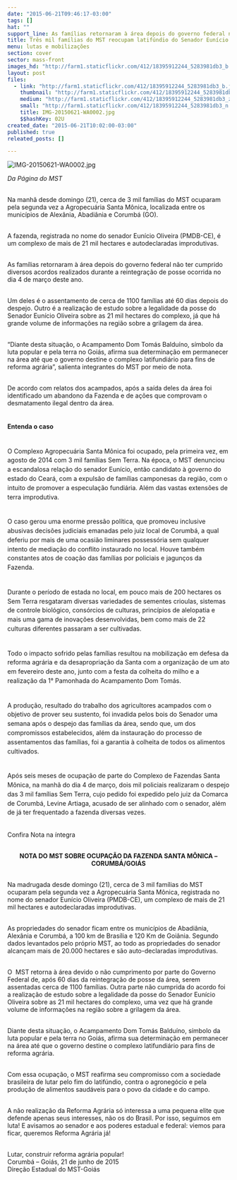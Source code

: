 ```yaml
---
date: "2015-06-21T09:46:17-03:00"
tags: []
hat: ""
support_line: As famílias retornaram à área depois do governo federal não ter cumprido diversos acordos realizados durante a reintegração de posse ocorrida em março deste ano.
title: Três mil famílias do MST reocupam latifúndio do Senador Eunício Oliveira
menu: lutas e mobilizações
section: cover
sector: mass-front
images_hd: "http://farm1.staticflickr.com/412/18395912244_5283981db3_b.jpg"
layout: post
files:
  - link: "http://farm1.staticflickr.com/412/18395912244_5283981db3_b.jpg"
    thumbnail: "http://farm1.staticflickr.com/412/18395912244_5283981db3_t.jpg"
    medium: "http://farm1.staticflickr.com/412/18395912244_5283981db3_z.jpg"
    small: "http://farm1.staticflickr.com/412/18395912244_5283981db3_n.jpg"
    title: IMG-20150621-WA0002.jpg
    $$hashKey: 02U
created_date: "2015-06-21T10:02:00-03:00"
published: true
releated_posts: []

---
```

<p><img alt="IMG-20150621-WA0002.jpg" src="http://farm1.staticflickr.com/412/18395912244_5283981db3_b.jpg" /></p>

<p><em>Da P&aacute;gina do MST</em></p>

<p>&nbsp;<br />
Na manh&atilde; desde domingo (21), cerca de 3 mil fam&iacute;lias do MST ocuparam pela segunda vez a Agropecu&aacute;ria Santa M&ocirc;nica, localizada entre os munic&iacute;pios de Alex&acirc;nia, Abadi&acirc;nia e Corumb&aacute; (GO).</p>

<p><br />
A fazenda, registrada no nome do senador Eun&iacute;cio Oliveira (PMDB-CE), &eacute; um complexo de mais de 21 mil hectares e autodeclaradas improdutivas.</p>

<p><br />
As fam&iacute;lias retornaram &agrave; &aacute;rea depois do governo federal n&atilde;o ter cumprido diversos acordos realizados&nbsp;durante a reintegra&ccedil;&atilde;o de posse ocorrida no dia 4 de mar&ccedil;o deste ano.</p>

<p><br />
Um deles &eacute; o assentamento&nbsp;de cerca de 1100 fam&iacute;lias at&eacute; 60 dias depois do despejo. Outro &eacute; a realiza&ccedil;&atilde;o de estudo sobre a legalidade da posse do Senador Eun&iacute;cio Oliveira sobre as 21 mil hectares do complexo, j&aacute;&nbsp;que h&aacute; grande volume de informa&ccedil;&otilde;es na regi&atilde;o sobre a grilagem da &aacute;rea.</p>

<p><br />
&ldquo;Diante desta situa&ccedil;&atilde;o, o Acampamento Dom Tom&aacute;s Baldu&iacute;no, s&iacute;mbolo da luta popular e pela terra no Goi&aacute;s, afirma sua determina&ccedil;&atilde;o em permanecer na &aacute;rea at&eacute; que o governo destine o complexo latifundi&aacute;rio para fins de reforma agr&aacute;ria&rdquo;, salienta integrantes do MST por meio de nota.</p>

<p><br />
De acordo com relatos dos acampados, ap&oacute;s a sa&iacute;da deles da &aacute;rea foi identificado um abandono da Fazenda e de a&ccedil;&otilde;es que comprovam o desmatamento ilegal dentro da &aacute;rea.</p>

<p style="line-height: 20.7999992370605px;"><br />
<strong>Entenda o caso</strong></p>

<p style="line-height: 20.7999992370605px;"><br />
O Complexo Agropecu&aacute;ria Santa M&ocirc;nica foi ocupado, pela primeira vez, em agosto de 2014 com 3 mil fam&iacute;lias Sem Terra. Na &eacute;poca, o MST denunciou a escandalosa rela&ccedil;&atilde;o do senador Eun&iacute;cio, ent&atilde;o candidato &agrave; governo do estado do Cear&aacute;, com a expuls&atilde;o de fam&iacute;lias camponesas da regi&atilde;o, com o intuito de promover a especula&ccedil;&atilde;o fundi&aacute;ria. Al&eacute;m das vastas extens&otilde;es de terra improdutiva.</p>

<p style="line-height: 20.7999992370605px;"><br />
O caso gerou uma enorme press&atilde;o pol&iacute;tica, que promoveu inclusive abusivas decis&otilde;es judiciais emanadas pelo juiz local de Corumb&aacute;, a qual deferiu por mais de uma ocasi&atilde;o liminares possess&oacute;ria sem qualquer intento de media&ccedil;&atilde;o do conflito instaurado no local. Houve tamb&eacute;m constantes atos de coa&ccedil;&atilde;o das fam&iacute;lias por policiais e jagun&ccedil;os da Fazenda.</p>

<p style="line-height: 20.7999992370605px;"><br />
Durante o per&iacute;odo de estada no local, em pouco mais de 200 hectares os Sem Terra resgataram diversas variedades de sementes crioulas, sistemas de controle biol&oacute;gico, cons&oacute;rcios de culturas, princ&iacute;pios de alelopatia e mais uma gama de inova&ccedil;&otilde;es desenvolvidas, bem como mais de 22 culturas diferentes passaram a ser cultivadas.</p>

<p style="line-height: 20.7999992370605px;"><br />
Todo o impacto sofrido pelas fam&iacute;lias resultou na mobiliza&ccedil;&atilde;o em defesa da reforma agr&aacute;ria e da desapropria&ccedil;&atilde;o da Santa com a organiza&ccedil;&atilde;o de um ato em fevereiro deste ano, junto com a festa da colheita do milho e a realiza&ccedil;&atilde;o da 1&deg; Pamonhada do Acampamento Dom Tom&aacute;s.</p>

<p style="line-height: 20.7999992370605px;"><br />
A produ&ccedil;&atilde;o, resultado do trabalho dos agricultores acampados com o objetivo de prover seu sustento, foi invadida pelos bois do Senador uma semana ap&oacute;s o despejo das fam&iacute;lias da &aacute;rea, sendo que, um dos compromissos estabelecidos, al&eacute;m da instaura&ccedil;&atilde;o do processo de assentamentos das fam&iacute;lias, foi a garantia &agrave; colheita de todos os alimentos cultivados.</p>

<p style="line-height: 20.7999992370605px;"><br />
Ap&oacute;s seis meses de ocupa&ccedil;&atilde;o de parte do Complexo de Fazendas Santa M&ocirc;nica, na manh&atilde; do dia 4 de mar&ccedil;o, dois mil policiais realizaram o despejo das 3 mil fam&iacute;lias Sem Terra, cujo pedido foi expedido pelo juiz da Comarca de Corumb&aacute;, Levine Artiaga, acusado de ser alinhado com o senador, al&eacute;m de j&aacute; ter frequentado a fazenda diversas vezes.</p>

<p><br />
Confira Nota na &iacute;ntegra</p>

<p style="text-align: center;"><br />
<strong>NOTA DO MST SOBRE OCUPA&Ccedil;&Atilde;O DA FAZENDA SANTA M&Ocirc;NICA &ndash; CORUMB&Aacute;/GOI&Aacute;S</strong></p>

<p><br />
Na madrugada desde domingo (21), cerca de 3 mil fam&iacute;lias do MST ocuparam pela segunda vez a Agropecu&aacute;ria Santa M&ocirc;nica, registrada no nome do senador Eun&iacute;cio Oliveira (PMDB-CE), um complexo de mais de 21 mil hectares e autodeclaradas improdutivas.</p>

<p><br />
As propriedades do senador ficam entre os munic&iacute;pios de Abadi&acirc;nia, Alex&acirc;nia e Corumb&aacute;, a 100 km de Bras&iacute;lia e 120 Km de Goi&acirc;nia. Segundo dados levantados pelo pr&oacute;prio MST, ao todo as propriedades do senador alcan&ccedil;am mais de 20.000 hectares e s&atilde;o auto-declaradas improdutivas.</p>

<p><br />
O &nbsp;MST retorna &agrave; &aacute;rea devido o n&atilde;o cumprimento por parte do Governo Federal de, ap&oacute;s 60 dias da reintegra&ccedil;&atilde;o de posse da &aacute;rea, serem assentadas cerca de 1100 fam&iacute;lias. Outra parte n&atilde;o cumprida do acordo foi a realiza&ccedil;&atilde;o de estudo sobre a legalidade da posse do Senador Eun&iacute;cio Oliveira sobre as 21 mil hectares do complexo, uma vez que h&aacute; grande volume de informa&ccedil;&otilde;es na regi&atilde;o sobre a grilagem da &aacute;rea.</p>

<p><br />
Diante desta situa&ccedil;&atilde;o, o Acampamento Dom Tom&aacute;s Baldu&iacute;no, s&iacute;mbolo da luta popular e pela terra no Goi&aacute;s, afirma sua determina&ccedil;&atilde;o em permanecer na &aacute;rea at&eacute; que o governo destine o complexo latifundi&aacute;rio para fins de reforma agr&aacute;ria.</p>

<p><br />
Com essa ocupa&ccedil;&atilde;o, o MST reafirma seu compromisso com a sociedade brasileira de lutar pelo fim do latif&uacute;ndio, contra o agroneg&oacute;cio e pela produ&ccedil;&atilde;o de alimentos saud&aacute;veis para o povo da cidade e do campo.</p>

<p><br />
A n&atilde;o realiza&ccedil;&atilde;o da Reforma Agr&aacute;ria s&oacute; interessa a uma pequena elite que defende apenas seus interesses, n&atilde;o os do Brasil. Por isso, seguimos em luta! E avisamos ao senador e aos poderes estadual e federal: viemos para ficar, queremos Reforma Agr&aacute;ria j&aacute;!</p>

<p><br />
Lutar, construir reforma agr&aacute;ria popular!<br />
Corumb&aacute; &ndash; Goi&aacute;s, 21 de junho de 2015<br />
Dire&ccedil;&atilde;o Estadual do MST-Goi&aacute;s</p>
